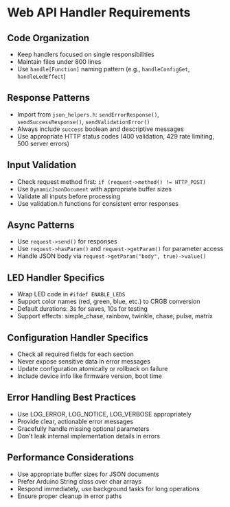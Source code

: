 # Web API Handler Requirements

## Code Organization
- Keep handlers focused on single responsibilities
- Maintain files under 800 lines
- Use `handle[Function]` naming pattern (e.g., `handleConfigGet`, `handleLedEffect`)

## Response Patterns
- Import from `json_helpers.h`: `sendErrorResponse()`, `sendSuccessResponse()`, `sendValidationError()`
- Always include `success` boolean and descriptive messages
- Use appropriate HTTP status codes (400 validation, 429 rate limiting, 500 server errors)

## Input Validation
- Check request method first: `if (request->method() != HTTP_POST)`
- Use `DynamicJsonDocument` with appropriate buffer sizes
- Validate all inputs before processing
- Use validation.h functions for consistent error responses

## Async Patterns
- Use `request->send()` for responses
- Use `request->hasParam()` and `request->getParam()` for parameter access
- Handle JSON body via `request->getParam("body", true)->value()`

## LED Handler Specifics
- Wrap LED code in `#ifdef ENABLE_LEDS`
- Support color names (red, green, blue, etc.) to CRGB conversion
- Default durations: 3s for saves, 10s for testing
- Support effects: simple_chase, rainbow, twinkle, chase, pulse, matrix

## Configuration Handler Specifics
- Check all required fields for each section
- Never expose sensitive data in error messages
- Update configuration atomically or rollback on failure
- Include device info like firmware version, boot time

## Error Handling Best Practices
- Use LOG_ERROR, LOG_NOTICE, LOG_VERBOSE appropriately
- Provide clear, actionable error messages
- Gracefully handle missing optional parameters
- Don't leak internal implementation details in errors

## Performance Considerations
- Use appropriate buffer sizes for JSON documents
- Prefer Arduino String class over char arrays
- Respond immediately, use background tasks for long operations
- Ensure proper cleanup in error paths
